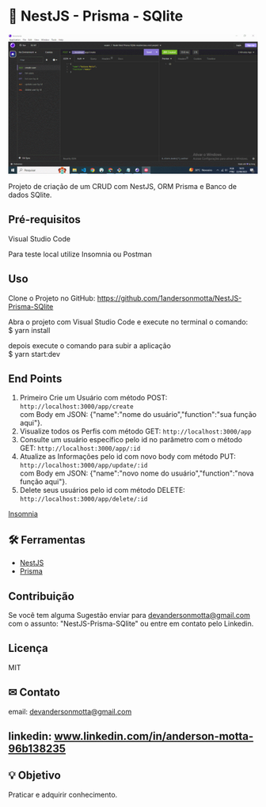 # 💪 NestJS - Prisma - SQlite

![Se necessário atualize a página para carregamento do GIF](nestjs.gif)

Projeto de criação de um CRUD com NestJS, ORM Prisma e Banco de dados SQlite.

## Pré-requisitos

Visual Studio Code

Para teste local utilize Insomnia ou Postman


## Uso
Clone o Projeto no GitHub:
https://github.com/1andersonmotta/NestJS-Prisma-SQlite  

Abra o projeto com Visual Studio Code e execute no terminal o comando:  
$ yarn install  

depois execute o comando para subir a aplicação  
$ yarn start:dev

## End Points

1. Primeiro Crie um Usuário com método POST:  `http://localhost:3000/app/create`  
com Body em JSON: {"name":"nome do usuário","function":"sua função aqui"}.  
2. Visualize todos os Perfis com método GET:  `http://localhost:3000/app`
3. Consulte um usuário específico pelo id no parâmetro com o método GET: `http://localhost:3000/app/:id`  
4. Atualize as Informações pelo id com novo body com método PUT: `http://localhost:3000/app/update/:id`  
com Body em JSON: {"name":"novo nome do usuário","function":"nova função aqui"}. 
5. Delete seus usuários pelo id com método DELETE: `http://localhost:3000/app/delete/:id`

[Insomnia](https://insomnia.rest/download)

## 🛠 Ferramentas

- [NestJS](https://docs.nestjs.com/)
- [Prisma](https://docs.nestjs.com/recipes/prisma)


## Contribuição

Se você tem alguma Sugestão enviar para devandersonmotta@gmail.com com o assunto: "NestJS-Prisma-SQlite" ou entre em contato pelo Linkedin.

## Licença

MIT

## ✉ Contato

email: devandersonmotta@gmail.com

linkedin: www.linkedin.com/in/anderson-motta-96b138235
---

## 💡 Objetivo

Praticar e adquirir conhecimento. 


